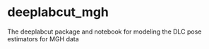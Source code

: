 # deeplabcut_mgh
The deeplabcut package and notebook for modeling the DLC pose estimators for MGH data
